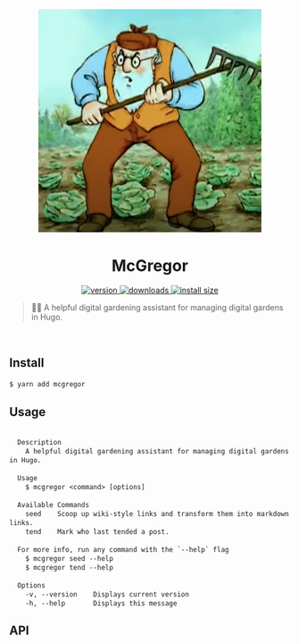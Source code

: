 <div align="center">
  <img src="https://github.com/Renddslow/mcgregor/raw/main/mcgregor.png" alt="Farmer McGregor" width="400" />
</div>

<h1 align="center">McGregor</h1>

<div align="center">
  <a href="https://npmjs.org/package/mcgregor">
    <img src="https://badgen.now.sh/npm/v/mcgregor" alt="version" />
  </a>
  <a href="https://npmjs.org/package/mcgregor">
    <img src="https://badgen.now.sh/npm/dm/mcgregor" alt="downloads" />
  </a>
  <a href="https://packagephobia.now.sh/result?p=mcgregor">
    <img src="https://packagephobia.now.sh/badge?p=mcgregor" alt="install size" />
  </a>
</div>

> 🧑‍🌾 A helpful digital gardening assistant for managing digital gardens in Hugo.

<br />

## Install

```
$ yarn add mcgregor
```


## Usage

```shell

  Description
    A helpful digital gardening assistant for managing digital gardens in Hugo.

  Usage
    $ mcgregor <command> [options]

  Available Commands
    seed    Scoop up wiki-style links and transform them into markdown links.
    tend    Mark who last tended a post.

  For more info, run any command with the `--help` flag
    $ mcgregor seed --help
    $ mcgregor tend --help

  Options
    -v, --version    Displays current version
    -h, --help       Displays this message

```


## API
